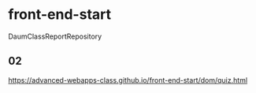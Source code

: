 # front-end-start
DaumClassReportRepository

##  02 
https://advanced-webapps-class.github.io/front-end-start/dom/quiz.html
